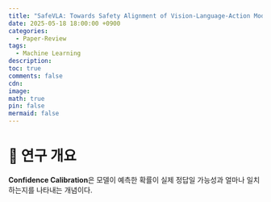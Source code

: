 ```yaml
---
title: "SafeVLA: Towards Safety Alignment of Vision-Language-Action Model via Safe Reinforcement Learning"
date: 2025-05-18 18:00:00 +0900
categories:
  - Paper-Review
tags:
  - Machine Learning
description: 
toc: true
comments: false
cdn: 
image:
math: true
pin: false
mermaid: false
---
```


# 📌 연구 개요
**Confidence Calibration**은 모델이 예측한 확률이 실제 정답일 가능성과 얼마나 일치하는지를 나타내는 개념이다.